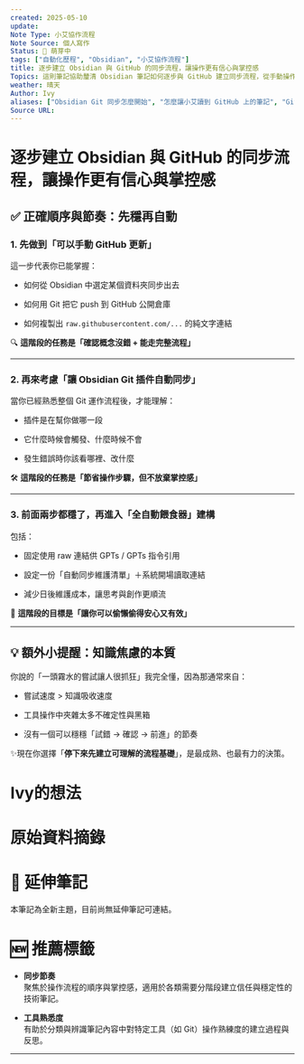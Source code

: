 ```yaml
---
created: 2025-05-10
update: 
Note Type: 小艾協作流程
Note Source: 個人寫作
Status: 🌱 萌芽中
tags: ["自動化歷程", "Obsidian", "小艾協作流程"]
title: 逐步建立 Obsidian 與 GitHub 的同步流程，讓操作更有信心與掌控感
Topics: 這則筆記協助釐清 Obsidian 筆記如何逐步與 GitHub 建立同步流程，從手動操作到自動化的節奏，目的是減少操作焦慮與黑箱感。
weather: 晴天
Author: Ivy
aliases: ["Obsidian Git 同步怎麼開始", "怎麼讓小艾讀到 GitHub 上的筆記", "Git 操作與自動同步節奏"]
Source URL: 
---
```


# 逐步建立 Obsidian 與 GitHub 的同步流程，讓操作更有信心與掌控感

## ✅ 正確順序與節奏：先穩再自動

### 1. **先做到「可以手動 GitHub 更新」**

這一步代表你已能掌握：

- 如何從 Obsidian 中選定某個資料夾同步出去
    
- 如何用 Git 把它 push 到 GitHub 公開倉庫
    
- 如何複製出 `raw.githubusercontent.com/...` 的純文字連結
    

🔍 **這階段的任務是「確認概念沒錯 + 能走完整流程」**

---

### 2. **再來考慮「讓 Obsidian Git 插件自動同步」**

當你已經熟悉整個 Git 運作流程後，才能理解：

- 插件是在幫你做哪一段
    
- 它什麼時候會觸發、什麼時候不會
    
- 發生錯誤時你該看哪裡、改什麼
    

🛠 **這階段的任務是「節省操作步驟，但不放棄掌控感」**

---

### 3. **前面兩步都穩了，再進入「全自動餵食器」建構**

包括：

- 固定使用 raw 連結供 GPTs / GPTs 指令引用
    
- 設定一份「自動同步維護清單」＋系統開場讀取連結
    
- 減少日後維護成本，讓思考與創作更順流
    

🌱 **這階段的目標是「讓你可以偷懶偷得安心又有效」**

---

## 💡 額外小提醒：知識焦慮的本質

你說的「一頭霧水的嘗試讓人很抓狂」我完全懂，因為那通常來自：

- 嘗試速度 > 知識吸收速度
    
- 工具操作中夾雜太多不確定性與黑箱
    
- 沒有一個可以穩穩「試錯 → 確認 → 前進」的節奏
    

✨現在你選擇「**停下來先建立可理解的流程基礎**」，是最成熟、也最有力的決策。

# Ivy的想法

# 原始資料摘錄

# 🔗 延伸筆記

本筆記為全新主題，目前尚無延伸筆記可連結。

# 🆕 推薦標籤

- **同步節奏**  
    聚焦於操作流程的順序與掌控感，適用於各類需要分階段建立信任與穩定性的技術筆記。
    
- **工具熟悉度**  
    有助於分類與辨識筆記內容中對特定工具（如 Git）操作熟練度的建立過程與反思。
    

---
